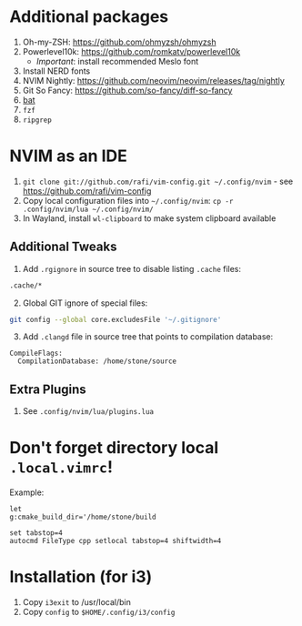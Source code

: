 # Additional packages

1. Oh-my-ZSH: https://github.com/ohmyzsh/ohmyzsh
1. Powerlevel10k: https://github.com/romkatv/powerlevel10k
   - *Important*: install recommended Meslo font
1. Install NERD fonts
1. NVIM Nightly: https://github.com/neovim/neovim/releases/tag/nightly
1. Git So Fancy: https://github.com/so-fancy/diff-so-fancy
1. [bat](https://github.com/sharkdp/bat)
1. `fzf`
1. `ripgrep`

# NVIM as an IDE

1. `git clone git://github.com/rafi/vim-config.git ~/.config/nvim` - see
   https://github.com/rafi/vim-config
1. Copy local configuration files into `~/.config/nvim`: `cp -r .config/nvim/lua
   ~/.config/nvim/`
1. In Wayland, install `wl-clipboard` to make system clipboard available

## Additional Tweaks

1. Add `.rgignore` in source tree to disable listing `.cache` files:
```sh
.cache/*
```
2. Global GIT ignore of special files:
```sh
git config --global core.excludesFile '~/.gitignore'
```

3. Add `.clangd` file in source tree that points to compilation database:

```
CompileFlags:
  CompilationDatabase: /home/stone/source
```

## Extra Plugins

1. See `.config/nvim/lua/plugins.lua`

# Don't forget directory local `.local.vimrc`!

Example:

    let
    g:cmake_build_dir='/home/stone/build

    set tabstop=4
    autocmd FileType cpp setlocal tabstop=4 shiftwidth=4

# Installation (for i3)

1. Copy `i3exit` to /usr/local/bin
1. Copy `config` to `$HOME/.config/i3/config`
